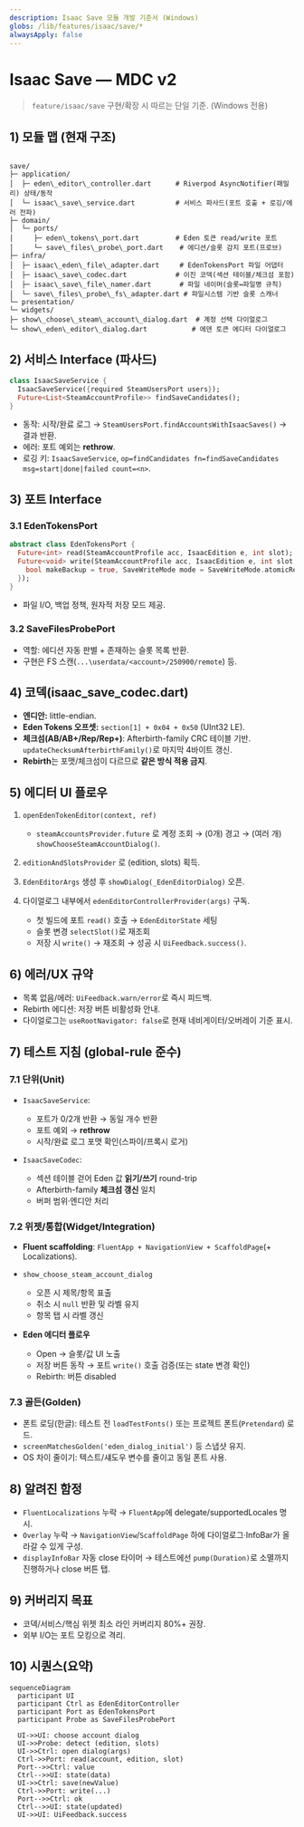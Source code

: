 ```yaml
---
description: Isaac Save 모듈 개발 기준서 (Windows)
globs: /lib/features/isaac/save/*
alwaysApply: false
---
```


# Isaac Save — MDC v2

> `feature/isaac/save` 구현/확장 시 따르는 단일 기준. (Windows 전용)

## 1) 모듈 맵 (현재 구조)
```

save/
├─ application/
│  ├─ eden\_editor\_controller.dart      # Riverpod AsyncNotifier(패밀리) 상태/동작
│  └─ isaac\_save\_service.dart          # 서비스 파사드(포트 호출 + 로깅/에러 전파)
├─ domain/
│  └─ ports/
│     ├─ eden\_tokens\_port.dart         # Eden 토큰 read/write 포트
│     └─ save\_files\_probe\_port.dart    # 에디션/슬롯 감지 포트(프로브)
├─ infra/
│  ├─ isaac\_eden\_file\_adapter.dart     # EdenTokensPort 파일 어댑터
│  ├─ isaac\_save\_codec.dart            # 이진 코덱(섹션 테이블/체크섬 포함)
│  ├─ isaac\_save\_file\_namer.dart       # 파일 네이머(슬롯↔파일명 규칙)
│  └─ save\_files\_probe\_fs\_adapter.dart # 파일시스템 기반 슬롯 스캐너
└─ presentation/
└─ widgets/
├─ show\_choose\_steam\_account\_dialog.dart  # 계정 선택 다이얼로그
└─ show\_eden\_editor\_dialog.dart           # 에덴 토큰 에디터 다이얼로그

````

## 2) 서비스 Interface (파사드)
```dart
class IsaacSaveService {
  IsaacSaveService({required SteamUsersPort users});
  Future<List<SteamAccountProfile>> findSaveCandidates();
}
````

* 동작: 시작/완료 로그 → `SteamUsersPort.findAccountsWithIsaacSaves()` → 결과 반환.
* 에러: 포트 예외는 **rethrow**.
* 로깅 키: `IsaacSaveService`, `op=findCandidates fn=findSaveCandidates msg=start|done|failed count=<n>`.

## 3) 포트 Interface

### 3.1 EdenTokensPort

```dart
abstract class EdenTokensPort {
  Future<int> read(SteamAccountProfile acc, IsaacEdition e, int slot);
  Future<void> write(SteamAccountProfile acc, IsaacEdition e, int slot, int value, {
    bool makeBackup = true, SaveWriteMode mode = SaveWriteMode.atomicRename,
  });
}
```

* 파일 I/O, 백업 정책, 원자적 저장 모드 제공.

### 3.2 SaveFilesProbePort

* 역할: 에디션 자동 판별 + 존재하는 슬롯 목록 반환.
* 구현은 FS 스캔(`...\userdata/<account>/250900/remote`) 등.

## 4) 코덱(isaac\_save\_codec.dart)

* **엔디안:** little-endian.
* **Eden Tokens 오프셋:** `section[1] + 0x04 + 0x50` (UInt32 LE).
* **체크섬(AB/AB+/Rep/Rep+)**: Afterbirth-family CRC 테이블 기반. `updateChecksumAfterbirthFamily()`로 마지막 4바이트 갱신.
* **Rebirth**는 포맷/체크섬이 다르므로 **같은 방식 적용 금지**.

## 5) 에디터 UI 플로우

1. `openEdenTokenEditor(context, ref)`

    * `steamAccountsProvider.future` 로 계정 조회 → (0개) 경고 → (여러 개) `showChooseSteamAccountDialog()`.
2. `editionAndSlotsProvider` 로 (edition, slots) 획득.
3. `EdenEditorArgs` 생성 후 `showDialog(_EdenEditorDialog)` 오픈.
4. 다이얼로그 내부에서 `edenEditorControllerProvider(args)` 구독.

    * 첫 빌드에 포트 `read()` 호출 → `EdenEditorState` 세팅
    * 슬롯 변경 `selectSlot()`로 재조회
    * 저장 시 `write()` → 재조회 → 성공 시 `UiFeedback.success()`.

## 6) 에러/UX 규약

* 목록 없음/에러: `UiFeedback.warn/error`로 즉시 피드백.
* Rebirth 에디션: 저장 버튼 비활성화 안내.
* 다이얼로그는 `useRootNavigator: false`로 현재 네비게이터/오버레이 기준 표시.

## 7) 테스트 지침 (global-rule 준수)

### 7.1 단위(Unit)

* `IsaacSaveService`:

    * 포트가 0/2개 반환 → 동일 개수 반환
    * 포트 예외 → **rethrow**
    * 시작/완료 로그 포맷 확인(스파이/프록시 로거)
* `IsaacSaveCodec`:

    * 섹션 테이블 걷어 Eden 값 **읽기/쓰기** round-trip
    * Afterbirth-family **체크섬 갱신** 일치
    * 버퍼 범위·엔디안 처리

### 7.2 위젯/통합(Widget/Integration)

* **Fluent scaffolding**: `FluentApp + NavigationView + ScaffoldPage`(+ Localizations).
* `show_choose_steam_account_dialog`

    * 오픈 시 제목/항목 표출
    * 취소 시 `null` 반환 및 라벨 유지
    * 항목 탭 시 라벨 갱신
* **Eden 에디터 플로우**

    * Open → 슬롯/값 UI 노출
    * 저장 버튼 동작 → 포트 `write()` 호출 검증(또는 state 변경 확인)
    * Rebirth: 버튼 disabled

### 7.3 골든(Golden)

* 폰트 로딩(한글): 테스트 전 `loadTestFonts()` 또는 프로젝트 폰트(`Pretendard`) 로드.
* `screenMatchesGolden('eden_dialog_initial')` 등 스냅샷 유지.
* OS 차이 줄이기: 텍스트/섀도우 변수를 줄이고 동일 폰트 사용.

## 8) 알려진 함정

* `FluentLocalizations` 누락 → `FluentApp`에 delegate/supportedLocales 명시.
* `Overlay` 누락 → `NavigationView`/`ScaffoldPage` 하에 다이얼로그·InfoBar가 올라갈 수 있게 구성.
* `displayInfoBar` 자동 close 타이머 → 테스트에선 `pump(Duration)`로 소멸까지 진행하거나 close 버튼 탭.

## 9) 커버리지 목표

* 코덱/서비스/핵심 위젯 최소 라인 커버리지 80%+ 권장.
* 외부 I/O는 포트 모킹으로 격리.

## 10) 시퀀스(요약)

```mermaid
sequenceDiagram
  participant UI
  participant Ctrl as EdenEditorController
  participant Port as EdenTokensPort
  participant Probe as SaveFilesProbePort

  UI->>UI: choose account dialog
  UI->>Probe: detect (edition, slots)
  UI->>Ctrl: open dialog(args)
  Ctrl->>Port: read(account, edition, slot)
  Port-->>Ctrl: value
  Ctrl-->>UI: state(data)
  UI->>Ctrl: save(newValue)
  Ctrl->>Port: write(...)
  Port-->>Ctrl: ok
  Ctrl-->>UI: state(updated)
  UI->>UI: UiFeedback.success
```
